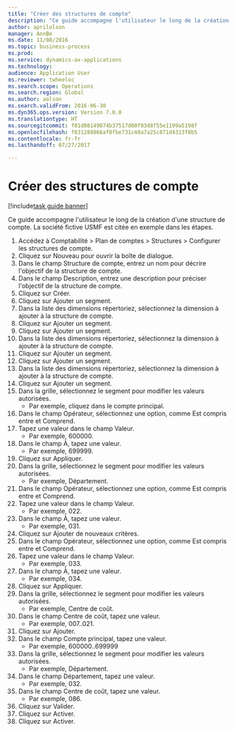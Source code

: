 ```yaml
--- 
title: "Créer des structures de compte"
description: "Ce guide accompagne l'utilisateur le long de la création d'une structure de compte."
author: aprilolson
manager: AnnBe
ms.date: 11/08/2016
ms.topic: business-process
ms.prod: 
ms.service: dynamics-ax-applications
ms.technology: 
audience: Application User
ms.reviewer: twheeloc
ms.search.scope: Operations
ms.search.region: Global
ms.author: aolson
ms.search.validFrom: 2016-06-30
ms.dyn365.ops.version: Version 7.0.0
ms.translationtype: HT
ms.sourcegitcommit: f01d88149074b37517d00f03d8f55e1199a5198f
ms.openlocfilehash: f831288866af0fbe731c40a7a25c871d4313f8b5
ms.contentlocale: fr-fr
ms.lasthandoff: 07/27/2017

---
```

# <a name="create-account-structures"></a>Créer des structures de compte

[!include[task guide banner](../../includes/task-guide-banner.md)]

Ce guide accompagne l'utilisateur le long de la création d'une structure de compte. La société fictive USMF est citée en exemple dans les étapes.

1. Accédez à Comptabilité > Plan de comptes > Structures > Configurer les structures de compte.
2. Cliquez sur Nouveau pour ouvrir la boîte de dialogue.
3. Dans le champ Structure de compte, entrez un nom pour décrire l'objectif de la structure de compte.
4. Dans le champ Description, entrez une description pour préciser l'objectif de la structure de compte.
5. Cliquez sur Créer.
6. Cliquez sur Ajouter un segment.
7. Dans la liste des dimensions répertoriez, sélectionnez la dimension à ajouter à la structure de compte.
8. Cliquez sur Ajouter un segment.
9. Cliquez sur Ajouter un segment.
10. Dans la liste des dimensions répertoriez, sélectionnez la dimension à ajouter à la structure de compte.
11. Cliquez sur Ajouter un segment.
12. Cliquez sur Ajouter un segment.
13. Dans la liste des dimensions répertoriez, sélectionnez la dimension à ajouter à la structure de compte.
14. Cliquez sur Ajouter un segment.
15. Dans la grille, sélectionnez le segment pour modifier les valeurs autorisées.
    * Par exemple, cliquez dans le compte principal.  
16. Dans le champ Opérateur, sélectionnez une option, comme Est compris entre et Comprend.
17. Tapez une valeur dans le champ Valeur.
    * Par exemple, 600000.  
18. Dans le champ À, tapez une valeur.
    * Par exemple, 699999.  
19. Cliquez sur Appliquer.
20. Dans la grille, sélectionnez le segment pour modifier les valeurs autorisées.
    * Par exemple, Département.  
21. Dans le champ Opérateur, sélectionnez une option, comme Est compris entre et Comprend.
22. Tapez une valeur dans le champ Valeur.
    * Par exemple, 022.  
23. Dans le champ À, tapez une valeur.
    * Par exemple, 031.  
24. Cliquez sur Ajouter de nouveaux critères.
25. Dans le champ Opérateur, sélectionnez une option, comme Est compris entre et Comprend.
26. Tapez une valeur dans le champ Valeur.
    * Par exemple, 033.  
27. Dans le champ À, tapez une valeur.
    * Par exemple, 034.  
28. Cliquez sur Appliquer.
29. Dans la grille, sélectionnez le segment pour modifier les valeurs autorisées.
    * Par exemple, Centre de coût.  
30. Dans le champ Centre de coût, tapez une valeur.
    * Par exemple, 007..021.  
31. Cliquez sur Ajouter.
32. Dans le champ Compte principal, tapez une valeur.
    * Par exemple, 600000..699999  
33. Dans la grille, sélectionnez le segment pour modifier les valeurs autorisées.
    * Par exemple, Département.  
34. Dans le champ Département, tapez une valeur.
    * Par exemple, 032.  
35. Dans le champ Centre de coût, tapez une valeur.
    * Par exemple, 086.  
36. Cliquez sur Valider.
37. Cliquez sur Activer.
38. Cliquez sur Activer.


